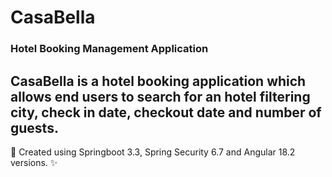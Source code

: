 # CasaBella
### Hotel Booking Management Application 
## CasaBella is a hotel booking application which allows end users to search for an hotel filtering city, check in date, checkout date and number of guests. 

🍃 Created using Springboot 3.3, Spring Security 6.7 and Angular 18.2 versions.
✨ 

